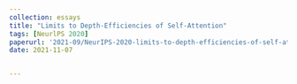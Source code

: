 ```yaml
---
collection: essays
title: "Limits to Depth-Efficiencies of Self-Attention"
tags: [NeurlPS 2020]
paperurl: '2021-09/NeurIPS-2020-limits-to-depth-efficiencies-of-self-attention-Paper.pdf'
date: 2021-11-07


---
```



